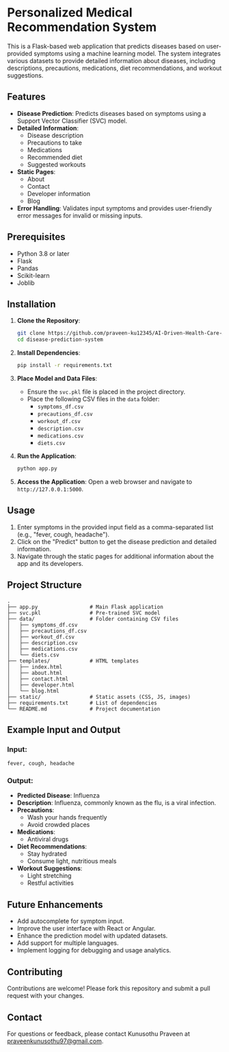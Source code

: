 # Personalized Medical Recommendation System

This is a Flask-based web application that predicts diseases based on user-provided symptoms using a machine learning model. The system integrates various datasets to provide detailed information about diseases, including descriptions, precautions, medications, diet recommendations, and workout suggestions.

## Features

- **Disease Prediction**: Predicts diseases based on symptoms using a Support Vector Classifier (SVC) model.
- **Detailed Information**:
  - Disease description
  - Precautions to take
  - Medications
  - Recommended diet
  - Suggested workouts
- **Static Pages**:
  - About
  - Contact
  - Developer information
  - Blog
- **Error Handling**: Validates input symptoms and provides user-friendly error messages for invalid or missing inputs.

## Prerequisites

- Python 3.8 or later
- Flask
- Pandas
- Scikit-learn
- Joblib

## Installation

1. **Clone the Repository**:
   ```bash
   git clone https://github.com/praveen-ku12345/AI-Driven-Health-Care-Assistant.git
   cd disease-prediction-system
   ```

2. **Install Dependencies**:
   ```bash
   pip install -r requirements.txt
   ```

3. **Place Model and Data Files**:
   - Ensure the `svc.pkl` file is placed in the project directory.
   - Place the following CSV files in the `data` folder:
     - `symptoms_df.csv`
     - `precautions_df.csv`
     - `workout_df.csv`
     - `description.csv`
     - `medications.csv`
     - `diets.csv`

4. **Run the Application**:
   ```bash
   python app.py
   ```

5. **Access the Application**:
   Open a web browser and navigate to `http://127.0.0.1:5000`.

## Usage

1. Enter symptoms in the provided input field as a comma-separated list (e.g., "fever, cough, headache").
2. Click on the "Predict" button to get the disease prediction and detailed information.
3. Navigate through the static pages for additional information about the app and its developers.

## Project Structure

```
.
├── app.py                 # Main Flask application
├── svc.pkl                # Pre-trained SVC model
├── data/                  # Folder containing CSV files
│   ├── symptoms_df.csv
│   ├── precautions_df.csv
│   ├── workout_df.csv
│   ├── description.csv
│   ├── medications.csv
│   └── diets.csv
├── templates/             # HTML templates
│   ├── index.html
│   ├── about.html
│   ├── contact.html
│   ├── developer.html
│   └── blog.html
├── static/                # Static assets (CSS, JS, images)
├── requirements.txt       # List of dependencies
└── README.md              # Project documentation
```

## Example Input and Output

### Input:
```
fever, cough, headache
```

### Output:
- **Predicted Disease**: Influenza
- **Description**: Influenza, commonly known as the flu, is a viral infection.
- **Precautions**:
  - Wash your hands frequently
  - Avoid crowded places
- **Medications**:
  - Antiviral drugs
- **Diet Recommendations**:
  - Stay hydrated
  - Consume light, nutritious meals
- **Workout Suggestions**:
  - Light stretching
  - Restful activities

## Future Enhancements

- Add autocomplete for symptom input.
- Improve the user interface with React or Angular.
- Enhance the prediction model with updated datasets.
- Add support for multiple languages.
- Implement logging for debugging and usage analytics.


## Contributing

Contributions are welcome! Please fork this repository and submit a pull request with your changes.

## Contact

For questions or feedback, please contact Kunusothu Praveen at praveenkunusothu97@gmail.com.
